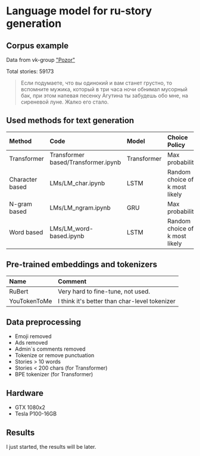 # Language model for ru-story generation
## Corpus example 
Data from vk-group ["Pozor"](https://vk.com/styd.pozor) 

Total stories: 59173
>Если подумаете, что вы одинокий и вам станет грустно, то вспомните мужика, который в три часа ночи обнимал мусорный бак, при этом напевая песенку Агутина ты забудешь обо мне, на сиреневой луне. Жалко его стало.

## Used methods for text generation 
| Method | Code | Model | Choice Policy
|:----|:----|:----|:----|
| Transformer  | Transformer based/Transformer.ipynb | Transformer | Max probability
| Character based  | LMs/LM_char.ipynb | LSTM | Random choice of k most likely
| N-gram based | LMs/LM_ngram.ipynb | GRU | Max probability
| Word based | LMs/LM_word-based.ipynb | LSTM |  Random choice of k most likely



## Pre-trained embeddings and tokenizers
| Name | Comment | 
|:----|:----|
| RuBert | Very hard to fine-tune, not used.|
| YouTokenToMe |I think it's better than char-level tokenizer|

## Data preprocessing

- Emoji removed
- Ads removed
- Admin`s comments removed
- Tokenize or remove punctuation
- Stories > 10 words
- Stories < 200 chars (for Transformer)
- BPE tokenizer (for Transformer)

## Hardware
- GTX 1080x2
- Tesla P100-16GB


## Results 
I just started, the results will be later.